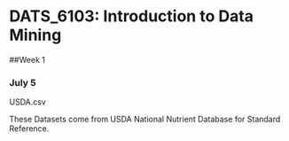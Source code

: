 # DATS_6103: Introduction to Data Mining

##Week 1
### July 5
USDA.csv

These Datasets come from USDA National Nutrient Database for Standard Reference.
